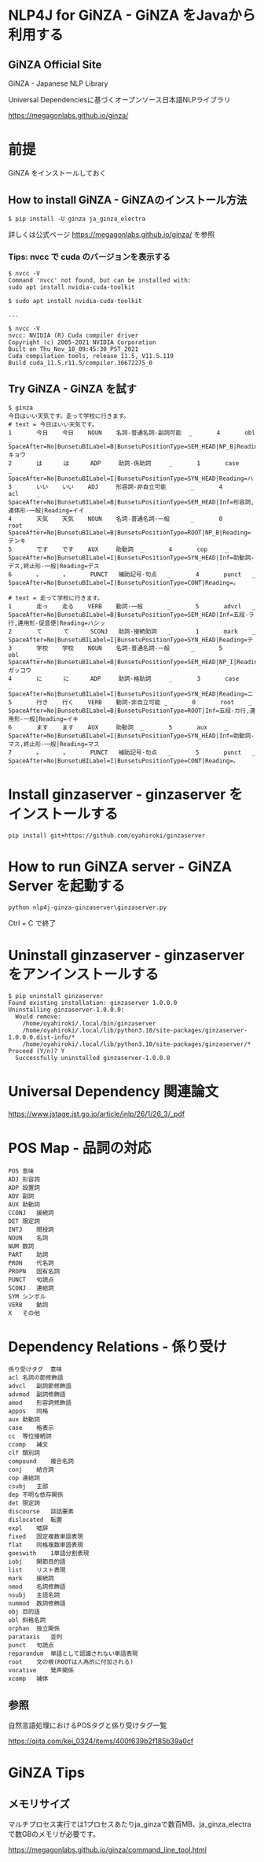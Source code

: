 # NLP4J for GiNZA - GiNZA をJavaから利用する

## GiNZA Official Site

GiNZA - Japanese NLP Library

Universal Dependenciesに基づくオープンソース日本語NLPライブラリ

https://megagonlabs.github.io/ginza/

# 前提

GiNZA をインストールしておく

## How to install GiNZA - GiNZAのインストール方法

```
$ pip install -U ginza ja_ginza_electra
```

詳しくは公式ページ https://megagonlabs.github.io/ginza/ を参照

### Tips: nvcc で cuda のバージョンを表示する

```
$ nvcc -V
Command 'nvcc' not found, but can be installed with:
sudo apt install nvidia-cuda-toolkit

$ sudo apt install nvidia-cuda-toolkit

...

$ nvcc -V
nvcc: NVIDIA (R) Cuda compiler driver
Copyright (c) 2005-2021 NVIDIA Corporation
Built on Thu_Nov_18_09:45:30_PST_2021
Cuda compilation tools, release 11.5, V11.5.119
Build cuda_11.5.r11.5/compiler.30672275_0
```

## Try GiNZA - GiNZA を試す

```
$ ginza
今日はいい天気です。走って学校に行きます。
# text = 今日はいい天気です。
1       今日    今日    NOUN    名詞-普通名詞-副詞可能  _       4       obl     _       SpaceAfter=No|BunsetuBILabel=B|BunsetuPositionType=SEM_HEAD|NP_B|Reading=キョウ
2       は      は      ADP     助詞-係助詞     _       1       case    _       SpaceAfter=No|BunsetuBILabel=I|BunsetuPositionType=SYN_HEAD|Reading=ハ
3       いい    いい    ADJ     形容詞-非自立可能       _       4       acl     _       SpaceAfter=No|BunsetuBILabel=B|BunsetuPositionType=SEM_HEAD|Inf=形容詞,連体形-一般|Reading=イイ
4       天気    天気    NOUN    名詞-普通名詞-一般      _       0       root    _       SpaceAfter=No|BunsetuBILabel=B|BunsetuPositionType=ROOT|NP_B|Reading=テンキ
5       です    です    AUX     助動詞  _       4       cop     _       SpaceAfter=No|BunsetuBILabel=I|BunsetuPositionType=SYN_HEAD|Inf=助動詞-デス,終止形-一般|Reading=デス
6       。      。      PUNCT   補助記号-句点   _       4       punct   _       SpaceAfter=No|BunsetuBILabel=I|BunsetuPositionType=CONT|Reading=。

# text = 走って学校に行きます。
1       走っ    走る    VERB    動詞-一般       _       5       advcl   _       SpaceAfter=No|BunsetuBILabel=B|BunsetuPositionType=SEM_HEAD|Inf=五段-ラ行,連用形-促音便|Reading=ハシッ
2       て      て      SCONJ   助詞-接続助詞   _       1       mark    _       SpaceAfter=No|BunsetuBILabel=I|BunsetuPositionType=SYN_HEAD|Reading=テ
3       学校    学校    NOUN    名詞-普通名詞-一般      _       5       obl     _       SpaceAfter=No|BunsetuBILabel=B|BunsetuPositionType=SEM_HEAD|NP_I|Reading=ガッコウ
4       に      に      ADP     助詞-格助詞     _       3       case    _       SpaceAfter=No|BunsetuBILabel=I|BunsetuPositionType=SYN_HEAD|Reading=ニ
5       行き    行く    VERB    動詞-非自立可能 _       0       root    _       SpaceAfter=No|BunsetuBILabel=B|BunsetuPositionType=ROOT|Inf=五段-カ行,連用形-一般|Reading=イキ
6       ます    ます    AUX     助動詞  _       5       aux     _       SpaceAfter=No|BunsetuBILabel=I|BunsetuPositionType=SYN_HEAD|Inf=助動詞-マス,終止形-一般|Reading=マス
7       。      。      PUNCT   補助記号-句点   _       5       punct   _       SpaceAfter=No|BunsetuBILabel=I|BunsetuPositionType=CONT|Reading=。
```

# Install ginzaserver - ginzaserver をインストールする

```
pip install git+https://github.com/oyahiroki/ginzaserver
```

# How to run GiNZA server - GiNZA Server を起動する

```
python nlp4j-ginza-ginzaserver\ginzaserver.py
```

Ctrl + C で終了


# Uninstall ginzaserver - ginzaserver をアンインストールする

```
$ pip uninstall ginzaserver
Found existing installation: ginzaserver 1.0.0.0
Uninstalling ginzaserver-1.0.0.0:
  Would remove:
    /home/oyahiroki/.local/bin/ginzaserver
    /home/oyahiroki/.local/lib/python3.10/site-packages/ginzaserver-1.0.0.0.dist-info/*
    /home/oyahiroki/.local/lib/python3.10/site-packages/ginzaserver/*
Proceed (Y/n)? Y
  Successfully uninstalled ginzaserver-1.0.0.0
```

# Universal Dependency 関連論文

https://www.jstage.jst.go.jp/article/jnlp/26/1/26_3/_pdf

# POS Map - 品詞の対応

```
POS	意味
ADJ	形容詞
ADP	設置詞
ADV	副詞
AUX	助動詞
CCONJ	接続詞
DET	限定詞
INTJ	間投詞
NOUN	名詞
NUM	数詞
PART	助詞
PRON	代名詞
PROPN	固有名詞
PUNCT	句読点
SCONJ	連結詞
SYM	シンボル
VERB	動詞
X	その他
```

# Dependency Relations - 係り受け

```
係り受けタグ	意味
acl	名詞の節修飾語
advcl	副詞節修飾語
advmod	副詞修飾語
amod	形容詞修飾語
appos	同格
aux	助動詞
case	格表示
cc	等位接続詞
ccomp	補文
clf	類別詞
compound	複合名詞
conj	結合詞
cop	連結詞
csubj	主部
dep	不明な依存関係
det	限定詞
discourse	談話要素
dislocated	転置
expl	嘘辞
fixed	固定複数単語表現
flat	同格複数単語表現
goeswith	1単語分割表現
iobj	関節目的語
list	リスト表現
mark	接続詞
nmod	名詞修飾語
nsubj	主語名詞
nummod	数詞修飾語
obj	目的語
obl	斜格名詞
orphan	独立関係
parataxis	並列
punct	句読点
reparandum	単語として認識されない単語表現
root	文の根(ROOTは人為的に付加される)
vocative	発声関係
xcomp	補体
```

## 参照

自然言語処理におけるPOSタグと係り受けタグ一覧

https://qiita.com/kei_0324/items/400f639b2f185b39a0cf


# GiNZA Tips

## メモリサイズ

マルチプロセス実行では1プロセスあたりja_ginzaで数百MB、ja_ginza_electraで数GBのメモリが必要です。

https://megagonlabs.github.io/ginza/command_line_tool.html




